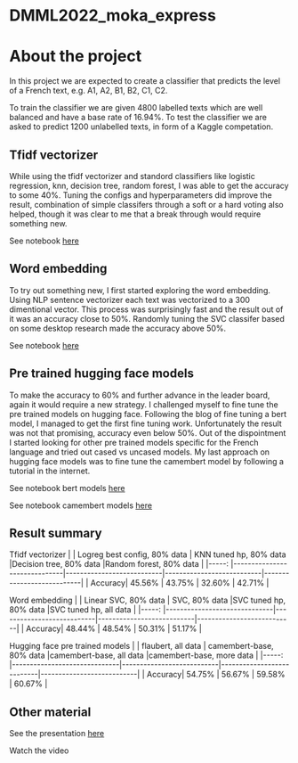 # DMML2022_moka_express
<picture>
  <source media="(prefers-color-scheme: dark)" srcset="https://user-images.githubusercontent.com/25423296/163456776-7f95b81a-f1ed-45f7-b7ab-8fa810d529fa.png">
</picture>


# About the project

In this project we are expected to create a classifier that predicts the level of a French text, e.g. A1, A2, B1, B2, C1, C2.

To train the classifier we are given 4800 labelled texts which are well balanced and have a base rate of 16.94%. To test the classifier we are asked to predict 1200 unlabelled texts, in form of a Kaggle competation. 

## Tfidf vectorizer 

While using the tfidf vectorizer and standord classifiers like logistic regression, knn, decision tree, random forest, I was able to get the accuracy to some 40%. Tuning the configs and hyperparameters did improve the result, combination of simple classifers through a soft or a hard voting also helped, though it was clear to me that a break through would require something new. 

See notebook 
[here](https://github.com/exmokapress/DMML2022_moka_express/blob/main/code/fr_difficulty_detection_tfidf_vectorizer.ipynb)

## Word embedding

To try out something new, I first started exploring the word embedding. Using NLP sentence vectorizer each text was vectorized to a 300 dimentional vector. This process was surprisingly fast and the result out of it was an accuracy close to 50%. Randomly tuning the SVC classifer based on some desktop research made the accuracy above 50%. 

See notebook 
[here](https://github.com/exmokapress/DMML2022_moka_express/blob/main/code/fr_difficulty_detection_word_embedding.ipynb)


## Pre trained hugging face models

To make the accuracy to 60% and further advance in the leader board, again it would require a new strategy. I challenged myself to fine tune the pre trained models on hugging face. Following the blog of fine tuning a bert model, I managed to get the first fine tuning work. Unfortunately the result was not that promising, accuracy even below 50%. Out of the dispointment I started looking for other pre trained models specific for the French language and tried out cased vs uncased models. My last approach on hugging face models was to fine tune the camembert model by following a tutorial in the internet. 

See notebook bert models 
[here](https://github.com/exmokapress/DMML2022_moka_express/blob/main/code/fr_difficulty_detection_bert_models_hugging_face.ipynb)

See notebook camembert models 
[here](https://github.com/exmokapress/DMML2022_moka_express/blob/main/code/fr_difficulty_detection_camembert_models_hugging_face.ipynb)

## Result summary

Tfidf vectorizer 
|            | Logreg best config, 80% data |  KNN tuned hp, 80% data   |Decision tree, 80% data    |Random forest, 80% data    |
|-----:      |------------------------------|---------------------------|---------------------------|---------------------------|
|    Accuracy|   45.56%                     |       43.75%              |      32.60%               |        42.71%             |

Word embedding
|            | Linear SVC, 80% data |  SVC, 80% data   |SVC tuned hp, 80% data   |SVC tuned hp, all data    |
|-----:      |------------------------------|---------------------------|---------------------------|---------------------------|
|    Accuracy|   48.44%                    |       48.54%              |      50.31%              |        51.17%             |

Hugging face pre trained models
|            | flaubert, all data |  camembert-base, 80% data   |camembert-base, all data    |camembert-base, more data    |
|-----:      |------------------------------|---------------------------|---------------------------|---------------------------|
|    Accuracy|   54.75%                     |       56.67%            |      59.58%           |        60.67%             |

## Other material

See the presentation 
[here](https://github.com/exmokapress/DMML2022_moka_express/blob/main/documentation/French%20language%20difficulty%20detection%20-%20Moka%20Express.pdf)

Watch the video
